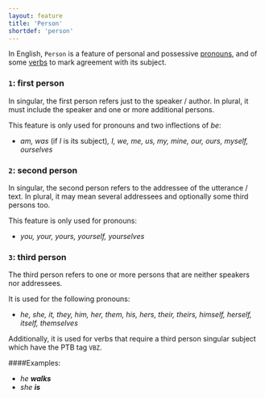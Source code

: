 ```yaml
---
layout: feature
title: 'Person'
shortdef: 'person'
---
```


In English, `Person` is a feature of personal and possessive [pronouns](en-pos/PRON), and of some [verbs](en-pos/VERB) to mark agreement with its subject.

### `1`: first person

In singular, the first person refers just to the speaker / author. In plural, it must include the speaker and one or more additional persons. 

This feature is only used for pronouns and two inflections of _be_:

* _am, was_ (if _I_ is its subject)_, I, we, me, us, my, mine, our, ours, myself, ourselves_

### `2`: second person

In singular, the second person refers to the addressee of the utterance / text. In plural, it may mean several addressees and optionally some third persons too.

This feature is only used for pronouns:

* _you, your, yours, yourself, yourselves_

### `3`: third person

The third person refers to one or more persons that are neither speakers nor addressees.

It is used for the following pronouns:

* _he, she, it, they, him, her, them, his, hers, their, theirs, himself, herself, itself, themselves_

Additionally, it is used for verbs that require a third person singular subject which have the PTB tag `VBZ`.

####Examples:

* _he <b>walks</b>_
* _she <b>is</b>_





<!-- Interlanguage links updated Út zář 29 20:31:37 CEST 2020 -->
